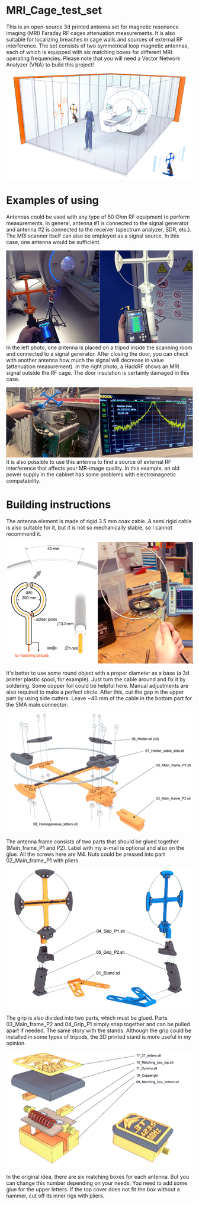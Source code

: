 # MRI_Cage_test_set
This is an open-source 3d printed antenna set for magnetic resonance imaging (MRI) Faraday RF cages attenuation measurements. It is also suitable for localizing breaches in cage walls and sources of external RF interference. The set consists of two symmetrical loop magnetic antennas, each of which is equipped with six matching boxes for different MRI operating frequencies. Please note that you will need a Vector Network Analyzer (VNA) to build this project!

![Antenna set example picture](/Pictures/01_Cage.jpg)


# Examples of using
Antennas could be used with any type of 50 Ohm RF equipment to perform measurements. In general, antenna #1 is connected to the signal generator and antenna #2 is connected to the receiver (spectrum analyzer, SDR, etc.). The MRI scanner itself can also be employed as a signal source. In this case, one antenna would be sufficient.

![Measurements example picture](/Pictures/02_Tests.jpg)
In the left photo, one antenna is placed on a tripod inside the scanning room and connected to a signal generator. After closing the door, you can check with another antenna how much the signal will decrease in value (attenuation measurement). In the right photo, a HackRF shows an MRI signal outside the RF cage. The door insulation is certainly  damaged in this case.

![Interference example picture](/Pictures/02_Tests2.jpg)
It is also possible to use this antenna to find a source of external RF interference that affects your MR-image quality. In this example, an old power supply in the cabinet has some problems with electromagnetic compatability.


# Building instructions
The antenna element is made of rigid 3.5 mm coax cable. A semi rigid cable is also suitable for it, but it is not so mechanically stable, so I cannot recommend it.

![Antenna element](/Pictures/03_Antenna-element.jpg)

It's better to use some round object with a proper diameter as a base (a 3d printer plastic spool, for example). Just turn the cable around and fix it by soldering. Some copper foil could be helpful here. Manual adjustments are also required to make a perfect circle. After this, cut the gap in the upper part by using side cutters. Leave ~40 mm of the cable in the bottom part for the SMA male connector:

![Antenna frame](/Pictures/04_Main_frame.jpg)

The antenna frame consists of two parts that should be glued together (Main_frame_P1 and P2). Label with my e-mail is optional and also on the glue. All the screws here are M4. Nuts could be pressed into part 02_Main_frame_P1 with pliers.

![Antenna grip](/Pictures/06_Grip.jpg)

The grip is also divided into two parts, which must be glued. Parts 03_Main_frame_P2 and 04_Grip_P1 simply snap together and can be pulled apart if needed. The same story with the stands. Although the grip could be installed in some types of tripods, the 3D printed stand is more useful in my opinion.

![Antenna matching box](/Pictures/05_Box.jpg)

In the original idea, there are six matching boxes for each antenna. But you can change this number depending on your needs. You need to add some glue for the upper letters. If the top cover does not fit the box without a hammer, cut off its inner rigs with pliers.
